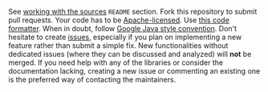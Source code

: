 See [working with the sources](https://github.com/czyzby/gdx-lml#working-with-the-sources) `README` section. Fork this repository to submit pull requests. Your code has to be [Apache-licensed](https://github.com/czyzby/gdx-lml/blob/master/LICENSE.md). Use [this code formatter](https://github.com/czyzby/gdx-lml/blob/master/eclipse-formatter.xml). When in doubt, follow [Google Java style convention](https://google.github.io/styleguide/javaguide.html). Don't hesitate to create [issues](https://github.com/czyzby/gdx-lml/issues), especially if you plan on implementing a new feature rather than submit a simple fix. New functionalities without dedicated issues (where they can be discussed and analyzed) will **not** be merged. If you need help with any of the libraries or consider the documentation lacking, creating a new issue or commenting an existing one is the preferred way of contacting the maintainers.

